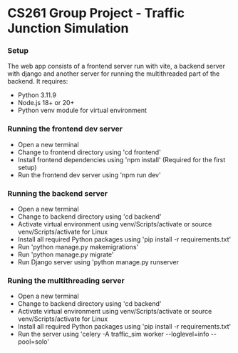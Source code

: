 # CS261 Group Project - Traffic Junction Simulation

### Setup
The web app consists of a frontend server run with vite, a backend server with django and another server for running the multithreaded part of the backend. It requires:
- Python 3.11.9
- Node.js 18+ or 20+
- Python venv module for virtual environment

### Running the frontend dev server
- Open a new terminal
- Change to frontend directory using 'cd frontend'
- Install frontend dependencies using 'npm install' (Required for the first setup)
- Run the frontend dev server using 'npm run dev'

### Running the backend server
- Open a new terminal
- Change to backend directory using 'cd backend'
- Activate virtual environment using venv/Scripts/activate or source venv/Scripts/activate for Linux
- Install all required Python packages using 'pip install -r requirements.txt'
- Run 'python manage.py makemigrations'
- Run 'python manage.py migrate'
- Run Django server using 'python manage.py runserver

### Runing the multithreading server
- Open a new terminal
- Change to backend directory using 'cd backend'
- Activate virtual environment using venv/Scripts/activate or source venv/Scripts/activate for Linux
- Install all required Python packages using 'pip install -r requirements.txt'
- Run the server using 'celery -A traffic_sim worker --loglevel=info --pool=solo'
